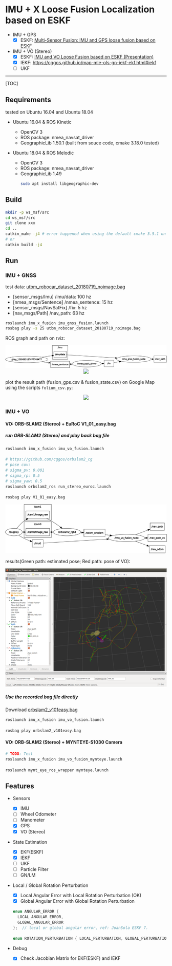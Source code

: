 # IMU + X Loose Fusion Localization based on ESKF

* IMU + GPS
  - [x] ESKF: [Multi-Sensor Fusion: IMU and GPS loose fusion based on ESKF](https://cggos.github.io/sensorfusion-imu-gnss.html)

* IMU + VO (Stereo)
  - [x] ESKF: [IMU and VO Loose Fusion based on ESKF (Presentation)](https://www.researchgate.net/publication/353330937_IMU_and_VO_Loose_Fusion_based_on_ESKF)
  - [x] IEKF: https://cggos.github.io/map-mle-ols-gn-iekf-ekf.html#iekf
  - [ ] UKF

-----

[TOC]

## Requirements

tested on Ubuntu 16.04 and Ubuntu 18.04

* Ubuntu 16.04 & ROS Kinetic

  * OpenCV 3
  * ROS package: nmea_navsat_driver
  * GeographicLib 1.50.1 (built from souce code, cmake 3.18.0 tested)


* Ubuntu 18.04 & ROS Melodic

  * OpenCV 3
  * ROS package: nmea_navsat_driver
  * GeographicLib 1.49
    ```sh
    sudo apt install libgeographic-dev
    ```

## Build

```sh
mkdir -p ws_msf/src
cd ws_msf/src
git clone xxx
cd ..
catkin_make -j4 # error happened when using the default cmake 3.5.1 on Ubuntu 16.04, upgrade it
# or
catkin build -j4
```

## Run

### IMU + GNSS

test data: [utbm_robocar_dataset_20180719_noimage.bag](https://lcas.lincoln.ac.uk/owncloud/index.php/s/KfItDFgwwis5Xrk)

* [sensor_msgs/Imu] /imu/data: 100 hz
* [nmea_msgs/Sentence] /nmea_sentence: 15 hz
* [sensor_msgs/NavSatFix] /fix: 5 hz
* [nav_msgs/Path] /nav_path: 63 hz

```sh
roslaunch imu_x_fusion imu_gnss_fusion.launch
rosbag play -s 25 utbm_robocar_dataset_20180719_noimage.bag
```

ROS graph and path on rviz:

<p align="center">
  <img src="imgs/rosgraph_imu_gnss.jpg"/>
  <img src="imgs/run_imu_gnss_fusion.jpg"/>
</p>

plot the result path (fusion_gps.csv & fusion_state.csv) on Google Map using the scripts `folium_csv.py`:

<p align="center">
  <img src="imgs/google_map.jpg"/>
</p>

### IMU + VO

#### VO: ORB-SLAM2 (Stereo) + EuRoC V1_01_easy.bag

##### run ORB-SLAM2 (Stereo) and play back bag file

```sh
roslaunch imu_x_fusion imu_vo_fusion.launch

# https://github.com/cggos/orbslam2_cg
# pose cov:
# sigma_pv: 0.001
# sigma_rp: 0.5
# sigma_yaw: 0.5
roslaunch orbslam2_ros run_stereo_euroc.launch

rosbag play V1_01_easy.bag
```

<p align="center">
  <img src="imgs/rosgraph_imu_vo.png"/>
</p>

results(Green path: estimated pose; Red path: pose of VO):

<p align="center">
  <img src="imgs/run_imu_vo_fusion.png"/>
</p>

##### Use the recorded bag file directly

Download [orbslam2_v101easy.bag](http://gofile.me/5lGth/wYejg2zlD)

```sh
roslaunch imu_x_fusion imu_vo_fusion.launch

rosbag play orbslam2_v101easy.bag
```

#### VO: ORB-SLAM2 (Stereo) + MYNTEYE-S1030 Camera

```sh
# TODO: Test
roslaunch imu_x_fusion imu_vo_fusion_mynteye.launch

roslaunch mynt_eye_ros_wrapper mynteye.launch
```

## Features

* Sensors
  - [x] IMU
  - [ ] Wheel Odometer
  - [ ] Manometer
  - [x] GPS
  - [x] VO (Stereo)

* State Estimation
  - [x] EKF(ESKF)
  - [x] IEKF
  - [ ] UKF
  - [ ] Particle Filter
  - [ ] GN/LM

* Local / Global Rotation Perturbation
  - [x] Local Angular Error with Local Rotation Perturbation (OK)
  - [x] Global Angular Error with Global Rotation Perturbation
  ```cpp
  enum ANGULAR_ERROR {
    LOCAL_ANGULAR_ERROR,
    GLOBAL_ANGULAR_ERROR
  };  // local or global angular error, ref: JoanSola ESKF 7.

  enum ROTATION_PERTURBATION { LOCAL_PERTURBATION, GLOBAL_PERTURBATION };  // local or global rotation perturbation
  ```

* Debug
  - [x] Check Jacobian Matrix for EKF(ESKF) and IEKF